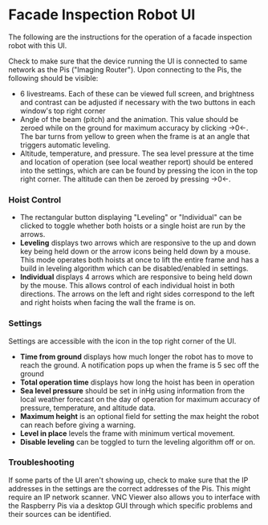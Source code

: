 # Facade Inspection Robot UI

The following are the instructions for the operation of a facade inspection robot with this UI.

Check to make sure that the device running the UI is connected to same network as the Pis ("Imaging Router"). Upon connecting to the Pis, the following should be visible:

- 6 livestreams. Each of these can be viewed full screen, and brightness and contrast can be adjusted if necessary with the two buttons in each window's top right corner
- Angle of the beam (pitch) and the animation. This value should be zeroed while on the ground for maximum accuracy by clicking →0←. The bar turns from yellow to green when the frame is at an angle that triggers automatic leveling.
- Altitude, temperature, and pressure. The sea level pressure at the time and location of operation (see local weather report) should be entered into the settings, which are can be found by pressing the icon in the top right corner. The altitude can then be zeroed by pressing →0←.

### Hoist Control

- The rectangular button displaying "Leveling" or "Individual" can be clicked to toggle whether both hoists or a single hoist are run by the arrows.
- **Leveling** displays two arrows which are responsive to the up and down key being held down or the arrow icons being held down by a mouse. This mode operates both hoists at once to lift the entire frame and has a build in leveling algorithm which can be disabled/enabled in settings.
- **Individual** displays 4 arrows which are responsive to being held down by the mouse. This allows control of each individual hoist in both directions. The arrows on the left and right sides correspond to the left and right hoists when facing the wall the frame is on.

### Settings

Settings are accessible with the icon in the top right corner of the UI.

- **Time from ground** displays how much longer the robot has to move to reach the ground. A notification pops up when the frame is 5 sec off the ground
- **Total operation time** displays how long the hoist has been in operation
- **Sea level pressure** should be set in inHg using information from the local weather forecast on the day of operation for maximum accuracy of pressure, temperature, and altitude data.
- **Maximum height** is an optional field for setting the max height the robot can reach before giving a warning.
- **Level in place** levels the frame with minimum vertical movement.
- **Disable leveling** can be toggled to turn the leveling algorithm off or on.

### Troubleshooting

If some parts of the UI aren't showing up, check to make sure that the IP addresses in the settings are the correct addresses of the Pis. This might require an IP network scanner. VNC Viewer also allows you to interface with the Raspberry Pis via a desktop GUI through which specific problems and their sources can be identified.
